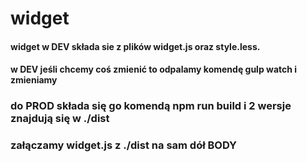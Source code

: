 # widget

#### widget w DEV składa sie z plików widget.js oraz style.less.
#### w DEV jeśli chcemy coś zmienić to odpalamy komendę gulp watch i zmieniamy

### do PROD składa się go komendą npm run build i 2 wersje znajdują się w ./dist
### załączamy widget.js z ./dist na sam dół BODY